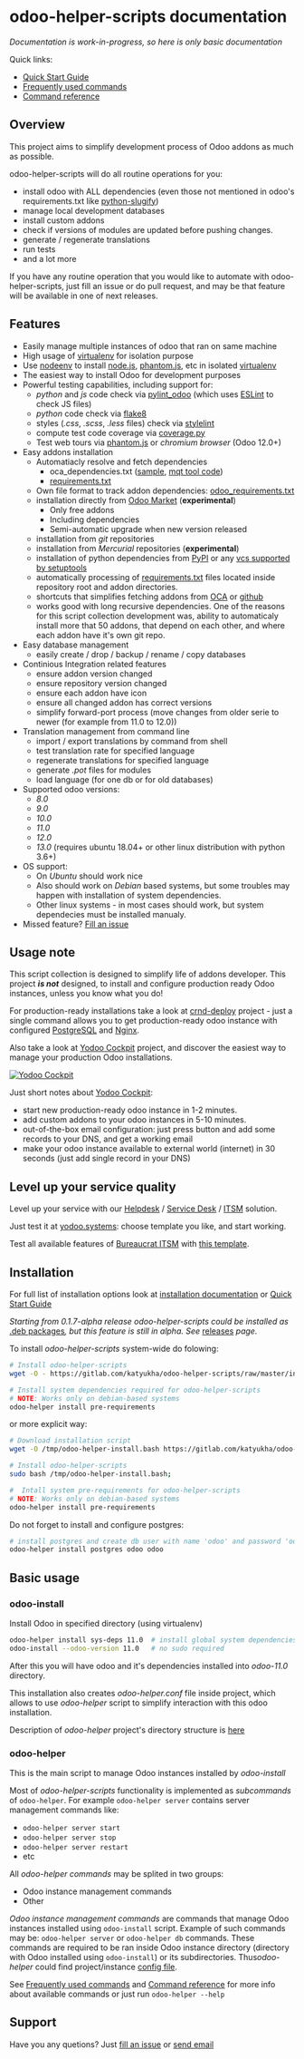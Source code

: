 # odoo-helper-scripts documentation

*Documentation is work-in-progress, so here is only basic documentation*

Quick links:

- [Quick Start Guide](./quick-start-guide.md) 
- [Frequently used commands](./frequently-used-commands.md)
- [Command reference](./command-reference.md)

## Overview

This project aims to simplify development process of Odoo addons as much as possible.

odoo-helper-scripts will do all routine operations for you:
- install odoo with ALL dependencies (even those not mentioned in odoo's requirements.txt like [python-slugify](https://pypi.org/project/python-slugify/))
- manage local development databases
- install custom addons
- check if versions of modules are updated before pushing changes.
- generate / regenerate translations
- run tests
- and a lot more

If you have any routine operation that you would like to automate with odoo-helper-scripts, just fill an issue or do pull request, and may be that feature will be available in one of next releases.


## Features

- Easily manage multiple instances of odoo that ran on same machine
- High usage of [virtualenv](https://virtualenv.pypa.io/en/stable/) for isolation purpose
- Use [nodeenv](https://pypi.python.org/pypi/nodeenv) to install [node.js](https://nodejs.org/en/), [phantom.js](http://phantomjs.org/), etc in isolated [virtualenv](https://virtualenv.pypa.io/en/stable/)
- The easiest way to install Odoo for development purposes
- Powerful testing capabilities, including support for:
    - *python* and *js* code check via [pylint\_odoo](https://pypi.python.org/pypi/pylint-odoo) (which uses [ESLint](https://eslint.org/) to check JS files)
    - *python* code check via [flake8](https://pypi.python.org/pypi/flake8)
    - styles (*.css*, *.scss*, *.less* files) check via [stylelint](https://stylelint.io/)
    - compute test code coverage via [coverage.py](https://coverage.readthedocs.io)
    - Test web tours via [phantom.js](http://phantomjs.org/) or *chromium browser* (Odoo 12.0+)
- Easy addons installation
    - Automatiacly resolve and fetch dependencies
        - oca\_dependencies.txt ([sample](https://github.com/OCA/maintainer-quality-tools/blob/master/sample_files/oca_dependencies.txt), [mqt tool code](https://github.com/OCA/maintainer-quality-tools/blob/master/sample_files/oca_dependencies.txt))
        - [requirements.txt](https://pip.readthedocs.io/en/stable/user_guide/#requirements-files)
    - Own file format to track addon dependencies: [odoo\_requirements.txt](https://katyukha.gitlab.io/odoo-helper-scripts/odoo-requirements-txt/)
    - installation directly from [Odoo Market](https://apps.odoo.com/apps) (**experimental**)
        - Only free addons
        - Including dependencies
        - Semi-automatic upgrade when new version released
    - installation from *git* repositories
    - installation from *Mercurial* repositories (**experimental**)
    - installation of python dependencies from [PyPI](pypi.python.org/pypi) or any [vcs supported by setuptools](https://setuptools.readthedocs.io/en/latest/setuptools.html?highlight=develop%20mode#dependencies-that-aren-t-in-pypi)
    - automatically processing of [requirements.txt](https://pip.pypa.io/en/stable/user_guide/#requirements-files) files located inside repository root and addon directories.
    - shortcuts that simplifies fetching addons from [OCA](https://github.com/OCA) or [github](https://github.com)
    - works good with long recursive dependencies.
      One of the reasons for this script collection development was,
      ability to automaticaly install more that 50 addons,
      that depend on each other, and where each addon have it's own git repo.
- Easy database management
    - easily create / drop / backup / rename / copy databases
- Continious Integration related features
    - ensure addon version changed
    - ensure repository version changed
    - ensure each addon have icon
    - ensure all changed addon has correct versions
    - simplify forward-port process (move changes from older serie to newer (for example from 11.0 to 12.0))
- Translation management from command line
    - import / export translations by command from shell
    - test translation rate for specified language
    - regenerate translations for specified language
    - generate *.pot* files for modules
    - load language (for one db or for old databases)
- Supported odoo versions:
    - *8.0*
    - *9.0*
    - *10.0*
    - *11.0*
    - *12.0*
    - *13.0* (requires ubuntu 18.04+ or other linux distribution with python 3.6+)
- OS support:
    - On *Ubuntu* should work nice
    - Also should work on *Debian* based systems, but some troubles may happen with installation of system dependencies.
    - Other linux systems - in most cases should work, but system dependecies must be installed manualy.
- Missed feature? [Fill an issue](https://gitlab.com/katyukha/odoo-helper-scripts/issues/new)


## Usage note

This script collection is designed to simplify life of addons developer.
This project ***is not*** designed, to install and configure production ready Odoo instances, unless you know what you do!

For production-ready installations take a look at [crnd-deploy](http://github.com/crnd-inc/crnd-deploy) project - just a single command allows you to get production-ready odoo instance with configured [PostgreSQL](https://www.postgresql.org/) and [Nginx](https://nginx.org/).

Also take a look at [Yodoo Cockpit](https://crnd.pro/yodoo-cockpit) project, and discover the easiest way to manage your production Odoo installations.

[![Yodoo Cockpit](https://crnd.pro/web/image/18846/banner_2_4_gif_animation_cut.gif)](https://crnd.pro/yodoo-cockpit)

Just short notes about [Yodoo Cockpit](https://crnd.pro/yodoo-cockpit):
- start new production-ready odoo instance in 1-2 minutes.
- add custom addons to your odoo instances in 5-10 minutes.
- out-of-the-box email configuration: just press button and add some records to your DNS, and get a working email
- make your odoo instance available to external world (internet) in 30 seconds (just add single record in your DNS)


## Level up your service quality

Level up your service with our [Helpdesk](https://crnd.pro/solutions/helpdesk) / [Service Desk](https://crnd.pro/solutions/service-desk) / [ITSM](https://crnd.pro/itsm) solution.

Just test it at [yodoo.systems](https://yodoo.systems/saas/templates): choose template you like, and start working.

Test all available features of [Bureaucrat ITSM](https://crnd.pro/itsm) with [this template](https://yodoo.systems/saas/template/bureaucrat-itsm-demo-data-95).


## Installation

For full list of installation options look at [installation documentation](./installation.md)
or [Quick Start Guide](./quick-start-guide.md)

*Starting from 0.1.7-alpha release odoo-helper-scripts could be installed as* [.deb packages](https://katyukha.gitlab.io/odoo-helper-scripts/installation#install-as-deb-package)*,
but this feature is still in alpha. See* [releases](https://gitlab.com/katyukha/odoo-helper-scripts/releases) *page.*

To install *odoo-helper-scripts* system-wide do folowing:

```bash
# Install odoo-helper-scripts
wget -O - https://gitlab.com/katyukha/odoo-helper-scripts/raw/master/install-system.bash | sudo bash -s

# Install system dependencies required for odoo-helper-scripts
# NOTE: Works only on debian-based systems
odoo-helper install pre-requirements
```

or more explicit way:

```bash
# Download installation script
wget -O /tmp/odoo-helper-install.bash https://gitlab.com/katyukha/odoo-helper-scripts/raw/master/install-system.bash;

# Install odoo-helper-scripts
sudo bash /tmp/odoo-helper-install.bash;

#  Intall system pre-requirements for odoo-helper-scripts
# NOTE: Works only on debian-based systems
odoo-helper install pre-requirements
```

Do not forget to install and configure postgres:

```bash
# install postgres and create db user with name 'odoo' and password 'odoo'
odoo-helper install postgres odoo odoo
```


## Basic usage

### odoo-install

Install Odoo in specified directory (using virtualenv)

```bash
odoo-helper install sys-deps 11.0  # install global system dependencies for specified version of Odoo
odoo-install --odoo-version 11.0   # no sudo required
```

After this you will have odoo and it's dependencies installed into *odoo-11.0* directory.

This installation also creates *odoo-helper.conf* file inside project, which allows to use
*odoo-helper* script to simplify interaction with this odoo installation.

Description of *odoo-helper* project's directory structure is [here](./project-directory-structure.md)


### odoo-helper

This is the main script to manage Odoo instances installed by *odoo-install*

Most of *odoo-helper-scripts* functionality is implemented as *subcommands* of `odoo-helper`.
For example `odoo-helper server` contains server management commands like:

- `odoo-helper server start`
- `odoo-helper server stop`
- `odoo-helper server restart`
- etc

All *odoo-helper commands* may be splited in two groups:

- Odoo instance management commands
- Other

*Odoo instance management commands* are commands that manage Odoo instances installed using `odoo-install` script.
Example of such commands may be: `odoo-helper server` or `odoo-helper db` commands.
These commands are required to be ran inside Odoo instance directory (directory with Odoo installed using `odoo-install`)
or its subdirectories. Thus*odoo-helper* could find project/instance [config file](./odoo-helper-configuration.md).

See [Frequently used commands](./frequently-used-commands.md) and [Command reference](./command-reference.md) for more info about available commands
or just run `odoo-helper --help`

## Support

Have you any quetions? Just [fill an issue](https://gitlab.com/katyukha/odoo-helper-scripts/issues/new) or [send email](mailto:incoming+katyukha/odoo-helper-scripts@incoming.gitlab.com)
